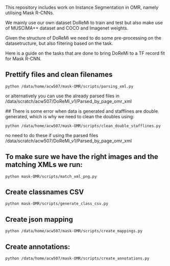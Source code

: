 This repository includes work on Instance Segmentation in OMR, namely utilising Mask R-CNNs. 

We mainly use our own dataset DoReMi to train and test but also make use of MUSCIMA++ dataset and COCO and Imagenet weights. 

Given the structure of DoReMi we need to do some pre-processing on the datasetructure, but also filtering based on the task. 

Here is a guide on the tasks that are done to bring DoReMi to a TF record fit for Mask R-CNN. 


## Prettify files and clean filenames

    python /data/home/acw507/mask-OMR/scripts/parsing_xml.py

or alternatively you can use the already parsed files in /data/scratch/acw507/DoReMi_v1/Parsed_by_page_omr_xml


## There is some error when data is generated and stafflines are double generated, which is why we need to clean the doubles using: 

    python /data/home/acw507/mask-OMR/scripts/clean_double_stafflines.py

no need to do these if using the parsed files /data/scratch/acw507/DoReMi_v1/Parsed_by_page_omr_xml 

## To make sure we have the right images and the matching XMLs we run:

    python mask-OMR/scripts/match_xml_png.py

## Create classnames CSV

    python mask-OMR/scripts/generate_class_csv.py

## Create json mapping

    python /data/home/acw507/mask-OMR/scripts/create_mappings.py

## Create annotations: 
    python /data/home/acw507/mask-OMR/scripts/create_annotations.py


